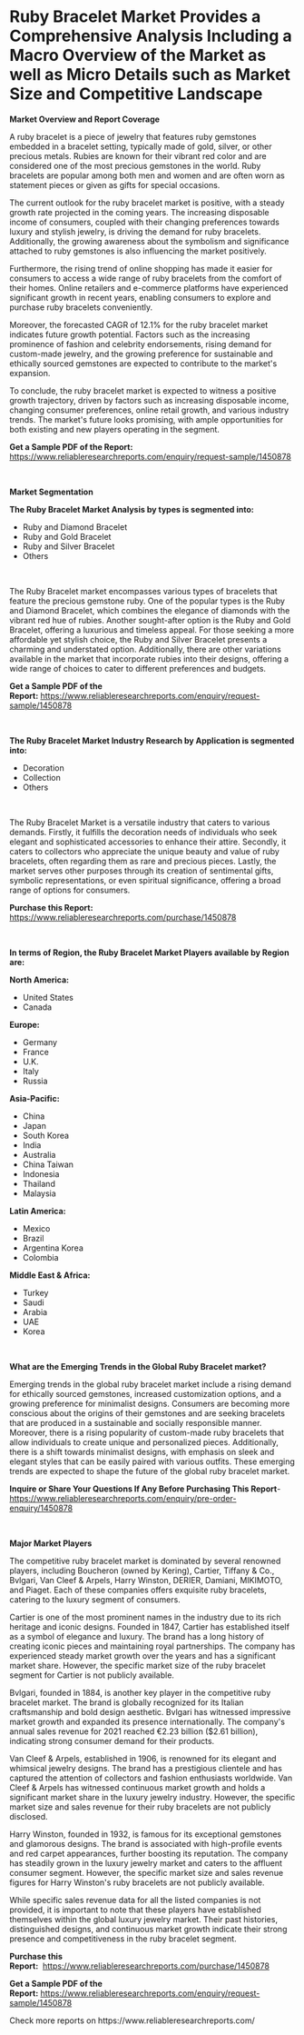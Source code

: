 <p><h1>Ruby Bracelet Market Provides a Comprehensive Analysis Including a Macro Overview of the Market as well as Micro Details such as Market Size and Competitive Landscape</h1></p><p><strong>Market Overview and Report Coverage</strong></p>
<p><p>A ruby bracelet is a piece of jewelry that features ruby gemstones embedded in a bracelet setting, typically made of gold, silver, or other precious metals. Rubies are known for their vibrant red color and are considered one of the most precious gemstones in the world. Ruby bracelets are popular among both men and women and are often worn as statement pieces or given as gifts for special occasions.</p><p>The current outlook for the ruby bracelet market is positive, with a steady growth rate projected in the coming years. The increasing disposable income of consumers, coupled with their changing preferences towards luxury and stylish jewelry, is driving the demand for ruby bracelets. Additionally, the growing awareness about the symbolism and significance attached to ruby gemstones is also influencing the market positively.</p><p>Furthermore, the rising trend of online shopping has made it easier for consumers to access a wide range of ruby bracelets from the comfort of their homes. Online retailers and e-commerce platforms have experienced significant growth in recent years, enabling consumers to explore and purchase ruby bracelets conveniently.</p><p>Moreover, the forecasted CAGR of 12.1% for the ruby bracelet market indicates future growth potential. Factors such as the increasing prominence of fashion and celebrity endorsements, rising demand for custom-made jewelry, and the growing preference for sustainable and ethically sourced gemstones are expected to contribute to the market's expansion.</p><p>To conclude, the ruby bracelet market is expected to witness a positive growth trajectory, driven by factors such as increasing disposable income, changing consumer preferences, online retail growth, and various industry trends. The market's future looks promising, with ample opportunities for both existing and new players operating in the segment.</p></p>
<p><strong>Get a Sample PDF of the Report:</strong> <a href="https://www.reliableresearchreports.com/enquiry/request-sample/1450878">https://www.reliableresearchreports.com/enquiry/request-sample/1450878</a></p>
<p>&nbsp;</p>
<p><strong>Market Segmentation</strong></p>
<p><strong>The Ruby Bracelet Market Analysis by types is segmented into:</strong></p>
<p><ul><li>Ruby and Diamond Bracelet</li><li>Ruby and Gold Bracelet</li><li>Ruby and Silver Bracelet</li><li>Others</li></ul></p>
<p>&nbsp;</p>
<p><p>The Ruby Bracelet market encompasses various types of bracelets that feature the precious gemstone ruby. One of the popular types is the Ruby and Diamond Bracelet, which combines the elegance of diamonds with the vibrant red hue of rubies. Another sought-after option is the Ruby and Gold Bracelet, offering a luxurious and timeless appeal. For those seeking a more affordable yet stylish choice, the Ruby and Silver Bracelet presents a charming and understated option. Additionally, there are other variations available in the market that incorporate rubies into their designs, offering a wide range of choices to cater to different preferences and budgets.</p></p>
<p><strong>Get a Sample PDF of the Report:</strong>&nbsp;<a href="https://www.reliableresearchreports.com/enquiry/request-sample/1450878">https://www.reliableresearchreports.com/enquiry/request-sample/1450878</a></p>
<p>&nbsp;</p>
<p><strong>The Ruby Bracelet Market Industry Research by Application is segmented into:</strong></p>
<p><ul><li>Decoration</li><li>Collection</li><li>Others</li></ul></p>
<p>&nbsp;</p>
<p><p>The Ruby Bracelet Market is a versatile industry that caters to various demands. Firstly, it fulfills the decoration needs of individuals who seek elegant and sophisticated accessories to enhance their attire. Secondly, it caters to collectors who appreciate the unique beauty and value of ruby bracelets, often regarding them as rare and precious pieces. Lastly, the market serves other purposes through its creation of sentimental gifts, symbolic representations, or even spiritual significance, offering a broad range of options for consumers.</p></p>
<p><strong>Purchase this Report:</strong>&nbsp; <a href="https://www.reliableresearchreports.com/purchase/1450878">https://www.reliableresearchreports.com/purchase/1450878</a></p>
<p>&nbsp;</p>
<p><strong>In terms of Region, the Ruby Bracelet Market Players available by Region are:</strong></p>
<p>
    <p> <strong> North America: </strong>
        <ul>
            <li>United States</li>
            <li>Canada</li>
        </ul>
        </p> 
    <p> <strong> Europe: </strong>
        <ul>
            <li>Germany</li>
            <li>France</li>
            <li>U.K.</li>
            <li>Italy</li>
            <li>Russia</li>
        </ul>
        </p> 
    <p> <strong> Asia-Pacific: </strong>
        <ul>
            <li>China</li>
            <li>Japan</li>
            <li>South Korea</li>
            <li>India</li>
            <li>Australia</li>
            <li>China Taiwan</li>
            <li>Indonesia</li>
            <li>Thailand</li>
            <li>Malaysia</li>
        </ul>
        </p> 
    <p> <strong> Latin America: </strong>
        <ul>
            <li>Mexico</li>
            <li>Brazil</li>
            <li>Argentina Korea</li>
            <li>Colombia</li>
        </ul>
        </p> 
    <p> <strong> Middle East & Africa: </strong>
        <ul>
            <li>Turkey</li>
            <li>Saudi</li>
            <li>Arabia</li>
            <li>UAE</li>
            <li>Korea</li>
        </ul>
    </p>
    </p>
<p>&nbsp;</p>
<p><strong>What are the Emerging Trends in the Global Ruby Bracelet market?</strong></p>
<p><p>Emerging trends in the global ruby bracelet market include a rising demand for ethically sourced gemstones, increased customization options, and a growing preference for minimalist designs. Consumers are becoming more conscious about the origins of their gemstones and are seeking bracelets that are produced in a sustainable and socially responsible manner. Moreover, there is a rising popularity of custom-made ruby bracelets that allow individuals to create unique and personalized pieces. Additionally, there is a shift towards minimalist designs, with emphasis on sleek and elegant styles that can be easily paired with various outfits. These emerging trends are expected to shape the future of the global ruby bracelet market.</p></p>
<p><strong>Inquire or Share Your Questions If Any Before Purchasing This Report</strong>- <a href="https://www.reliableresearchreports.com/enquiry/pre-order-enquiry/1450878">https://www.reliableresearchreports.com/enquiry/pre-order-enquiry/1450878</a></p>
<p>&nbsp;</p>
<p><strong>Major Market Players</strong></p>
<p><p>The competitive ruby bracelet market is dominated by several renowned players, including Boucheron (owned by Kering), Cartier, Tiffany & Co., Bvlgari, Van Cleef & Arpels, Harry Winston, DERIER, Damiani, MIKIMOTO, and Piaget. Each of these companies offers exquisite ruby bracelets, catering to the luxury segment of consumers.</p><p>Cartier is one of the most prominent names in the industry due to its rich heritage and iconic designs. Founded in 1847, Cartier has established itself as a symbol of elegance and luxury. The brand has a long history of creating iconic pieces and maintaining royal partnerships. The company has experienced steady market growth over the years and has a significant market share. However, the specific market size of the ruby bracelet segment for Cartier is not publicly available.</p><p>Bvlgari, founded in 1884, is another key player in the competitive ruby bracelet market. The brand is globally recognized for its Italian craftsmanship and bold design aesthetic. Bvlgari has witnessed impressive market growth and expanded its presence internationally. The company's annual sales revenue for 2021 reached €2.23 billion ($2.61 billion), indicating strong consumer demand for their products.</p><p>Van Cleef & Arpels, established in 1906, is renowned for its elegant and whimsical jewelry designs. The brand has a prestigious clientele and has captured the attention of collectors and fashion enthusiasts worldwide. Van Cleef & Arpels has witnessed continuous market growth and holds a significant market share in the luxury jewelry industry. However, the specific market size and sales revenue for their ruby bracelets are not publicly disclosed.</p><p>Harry Winston, founded in 1932, is famous for its exceptional gemstones and glamorous designs. The brand is associated with high-profile events and red carpet appearances, further boosting its reputation. The company has steadily grown in the luxury jewelry market and caters to the affluent consumer segment. However, the specific market size and sales revenue figures for Harry Winston's ruby bracelets are not publicly available.</p><p>While specific sales revenue data for all the listed companies is not provided, it is important to note that these players have established themselves within the global luxury jewelry market. Their past histories, distinguished designs, and continuous market growth indicate their strong presence and competitiveness in the ruby bracelet segment.</p></p>
<p><strong>Purchase this Report:</strong>&nbsp;&nbsp;<a href="https://www.reliableresearchreports.com/purchase/1450878">https://www.reliableresearchreports.com/purchase/1450878</a></p>
<p></p>
<p><strong>Get a Sample PDF of the Report:</strong>&nbsp;<a href="https://www.reliableresearchreports.com/enquiry/request-sample/1450878">https://www.reliableresearchreports.com/enquiry/request-sample/1450878</a></p>
<p>Check more reports on https://www.reliableresearchreports.com/</p>